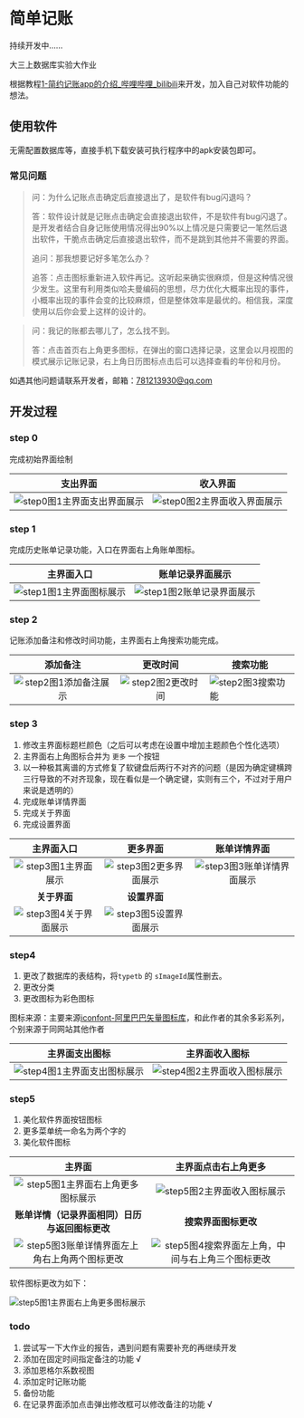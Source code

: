# 简单记账

持续开发中……

大三上数据库实验大作业

根据教程[1-简约记账app的介绍_哔哩哔哩_bilibili](https://www.bilibili.com/video/BV1Ey4y1k73N?p=1)来开发，加入自己对软件功能的想法。

## 使用软件

无需配置数据库等，直接手机下载安装可执行程序中的apk安装包即可。

### 常见问题

> 问：为什么记账点击确定后直接退出了，是软件有bug闪退吗？
>
> 答：软件设计就是记账点击确定会直接退出软件，不是软件有bug闪退了。是开发者结合自身记账使用情况得出90%以上情况是只需要记一笔然后退出软件，干脆点击确定后直接退出软件，而不是跳到其他并不需要的界面。
>
> 追问：那我想要记好多笔怎么办？
>
> 追答：点击图标重新进入软件再记。这听起来确实很麻烦，但是这种情况很少发生。这里有利用类似哈夫曼编码的思想，尽力优化大概率出现的事件，小概率出现的事件会变的比较麻烦，但是整体效率是最优的。相信我，深度使用以后你会爱上这样的设计的。

> 问：我记的账都去哪儿了，怎么找不到。
>
> 答：点击首页右上角更多图标，在弹出的窗口选择记录，这里会以月视图的模式展示记账记录，右上角日历图标点击后可以选择查看的年份和月份。

如遇其他问题请联系开发者，邮箱：781213930@qq.com

## 开发过程

### step 0

完成初始界面绘制

|                    支出界面                    |                    收入界面                    |
| :--------------------------------------------: | :--------------------------------------------: |
| ![step0图1主界面支出界面展示](img/step0_1.png) | ![step0图2主界面收入界面展示](img/step0_2.png) |

### step 1

完成历史账单记录功能，入口在界面右上角账单图标。

|                 主界面入口                 |               账单记录界面展示               |
| :----------------------------------------: | :------------------------------------------: |
| ![step1图1主界面图标展示](img/step1_1.png) | ![step1图2账单记录界面展示](img/step1_2.png) |

### step 2

记账添加备注和修改时间功能，主界面右上角搜索功能完成。

|                 添加备注                 |               更改时间               | 搜索功能                             |
| :--------------------------------------: | :----------------------------------: | ------------------------------------ |
| ![step2图1添加备注展示](img/step2_1.png) | ![step2图2更改时间](img/step2_2.png) | ![step2图3搜索功能](img/step2_3.png) |

### step 3

1. 修改主界面标题栏颜色（之后可以考虑在设置中增加主题颜色个性化选项）
2. 主界面右上角图标合并为 `更多` 一个按钮
3. 以一种极其离谱的方式修复了软键盘后两行不对齐的问题（是因为确定键横跨三行导致的不对齐现象，现在看似是一个确定键，实则有三个，不过对于用户来说是透明的）
4. 完成账单详情界面
5. 完成关于界面
6. 完成设置界面

|                主界面入口                |                 更多界面                 |                 账单详情界面                 |
| :--------------------------------------: | :--------------------------------------: | :------------------------------------------: |
|  ![step3图1主界面展示](img/step3_1.png)  | ![step3图2更多界面展示](img/step3_2.png) | ![step3图3账单详情界面展示](img/step3_3.png) |
|               **关于界面**               |               **设置界面**               |                                              |
| ![step3图4关于界面展示](img/step3_4.png) | ![step3图5设置界面展示](img/step3_5.png) |                                              |

### step4

1. 更改了数据库的表结构，将`typetb` 的 `sImageId`属性删去。
2. 更改分类
3. 更改图标为彩色图标

图标来源：主要来源[iconfont-阿里巴巴矢量图标库](https://www.iconfont.cn/collections/detail?spm=a313x.7781069.1998910419.d9df05512&cid=42149)，和此作者的其余多彩系列，个别来源于同网站其他作者

|                 主界面支出图标                 |                 主界面收入图标                 |
| :--------------------------------------------: | :--------------------------------------------: |
| ![step4图1主界面支出图标展示](img/step4_1.png) | ![step4图2主界面收入图标展示](img/step4_2.png) |

### step5

1. 美化软件界面按钮图标
2. 更多菜单统一命名为两个字的
3. 美化软件图标

|                            主界面                            |                     主界面点击右上角更多                     |
| :----------------------------------------------------------: | :----------------------------------------------------------: |
|     ![step5图1主界面右上角更多图标展示](img/step5_1.png)     |        ![step5图2主界面收入图标展示](img/step5_2.png)        |
|        **账单详情（记录界面相同）日历与返回图标更改**        |                     **搜索界面图标更改**                     |
| ![step5图3账单详情界面左上角右上角两个图标更改](img/step5_3.png) | ![step5图4搜索界面左上角，中间与右上角三个图标更改](img/step5_4.png) |

软件图标更改为如下：

![step5图1主界面右上角更多图标展示](img/step5_5.png)

### todo

1. 尝试写一下大作业的报告，遇到问题有需要补充的再继续开发
2. 添加在固定时间指定备注的功能               √
3. 添加恩格尔系数视图
4. 添加定时记账功能
5. 备份功能
6. 在记录界面添加点击弹出修改框可以修改备注的功能          √